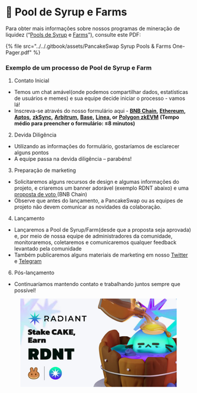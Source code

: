 # 🥞 Pool de Syrup e Farms

Para obter mais informações sobre nossos programas de mineração de liquidez (“[Pools de Syrup](https://pancakeswap.finance/pools) e [Farms](https://pancakeswap.finance/farms)”), consulte este PDF:

{% file src="../../.gitbook/assets/PancakeSwap Syrup Pools & Farms One-Pager.pdf" %}

### Exemplo de um processo de Pool de Syrup e Farm

1. Contato Inicial&#x20;

* Temos um chat amável(onde podemos compartilhar dados, estatísticas de usuários e memes)  e sua equipe decide iniciar o processo - vamos lá!&#x20;
* Inscreva-se através do nosso formulário aqui - [**BNB Chain**](https://docs.google.com/forms/d/e/1FAIpQLSfQNsAfh98SAfcqJKR3is2hdvMRdnvfd2F3Hql96vXHgIi3Bw/viewform)**,**  [**Ethereum**](https://docs.google.com/forms/d/e/1FAIpQLSekKMXhgmWtPIbdkDIpOLSnA\_YQf3WaBWbGxMyipPyuE5Uquw/viewform)**,** [**Aptos**](https://forms.gle/D77N5TThkco7fLKTA)**,** [**zkSync**](https://docs.google.com/forms/d/e/1FAIpQLSfoj2A7xIEw-BzfNmIxV8Jnl1akDlzC6yl1FD5giwiB5vwTkg/viewform?usp=sf\_link)**,** [**Arbitrum**](https://docs.google.com/forms/d/e/1FAIpQLSdOwHuvoO0e\_IN53ezZNCMsfr0fDPdGXW1lheG7aacRk\_BCbg/viewform?usp=sf\_link)**,** [**Base**](https://docs.google.com/forms/d/e/1FAIpQLSfDD0kigru76tPBcibL3M-\_EmbMWXRn1WGd8ovqgZuNGGbBfg/viewform?usp=sf\_link)**,** [**Linea**](https://docs.google.com/forms/d/e/1FAIpQLSccG0dW8c1UxTq-yY9sEKTSwC6Ke-NwIY76rbeSQCgQvF8dSg/viewform?usp=sf\_link)**, or** [**Polygon zkEVM**](https://docs.google.com/forms/d/1NLYTB6JQ-1xRFUsUByvKH8qqHG90-imY-96GUVkbPb4)  **(Tempo médio para preencher o formulário: ≤8 minutos)**&#x20;

2. Devida Diligência&#x20;

* Utilizando as informações do formulário, gostaríamos de esclarecer alguns pontos&#x20;
* A equipe passa na devida diligência – parabéns!&#x20;

3. Preparação de marketing&#x20;

* Solicitaremos alguns recursos de design e algumas informações do projeto, e criaremos um banner adorável (exemplo RDNT abaixo) e uma [proposta de voto ](https://pancakeswap.finance/voting/proposal/0xffda6f8b092472c5ff034e97624cf473f6c17611857ff250d6a5a910351be535)(BNB Chain)&#x20;
* Observe que antes do lançamento, a PancakeSwap ou as equipes de projeto não devem comunicar as novidades da colaboração.&#x20;

4. Lançamento&#x20;

* Lançaremos a Pool de Syrup/Farm(desde que a proposta seja aprovada) e, por meio de nossa equipe de administradores da comunidade, monitoraremos, coletaremos e comunicaremos qualquer feedback levantado pela comunidade
* Também publicaremos alguns materiais de marketing em nosso [Twitter](https://twitter.com/pancakeswap/status/1564616363871678484) e [Telegram](https://t.me/PancakeSwap)&#x20;

6. Pós-lançamento&#x20;

* Continuaríamos mantendo contato e trabalhando juntos sempre que possível!&#x20;

<figure><img src="../../.gitbook/assets/image (1) (6).png" alt=""><figcaption></figcaption></figure>
